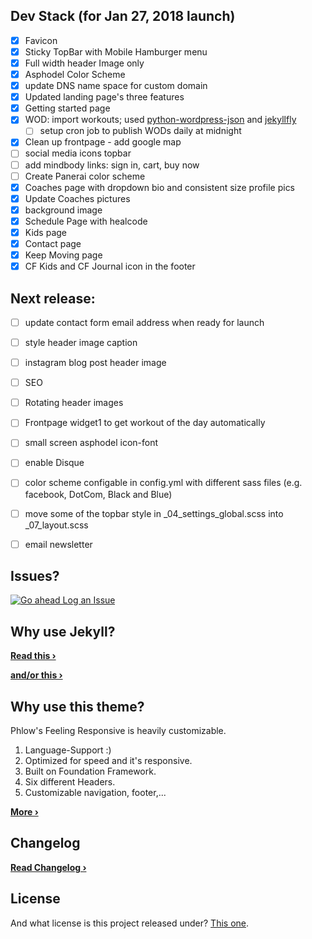 ## Dev Stack (for Jan 27, 2018 launch)
- [x] Favicon
- [x] Sticky TopBar with Mobile Hamburger menu
- [x] Full width header Image only
- [x] Asphodel Color Scheme
- [X] update DNS name space for custom domain
- [X] Updated landing page's three features
- [X] Getting started page
- [X] WOD: import workouts; used [python-wordpress-json][7] and [jekyllfly][8]
  - [ ] setup cron job to publish WODs daily at midnight
- [X] Clean up frontpage - add google map
- [ ] social media icons topbar
- [ ] add mindbody links: sign in, cart, buy now
- [ ] Create Panerai color scheme
- [X] Coaches page with dropdown bio and consistent size profile pics
- [X] Update Coaches pictures
- [X] background image
- [X] Schedule Page with healcode
- [X] Kids page
- [X] Contact page
- [X] Keep Moving page
- [X] CF Kids and CF Journal icon in the footer

## Next release:
- [ ] update contact form email address when ready for launch
- [ ] style header image caption
- [ ] instagram blog post header image
- [ ] SEO
- [ ] Rotating header images
- [ ] Frontpage widget1 to get workout of the day automatically
- [ ] small screen asphodel icon-font
- [ ] enable Disque
- [ ] color scheme configable in config.yml with different sass files (e.g. facebook, DotCom, Black and Blue)
- [ ] move some of the topbar style in \_04_settings_global.scss into \_07_layout.scss
- [ ] email newsletter


## Issues?
[![Go ahead Log an Issue](https://github.com/ohjho/asphodel2018/blob/gh-pages/images/readme_logissues.jpg)][1]


## Why use Jekyll?


**[Read this ›][4]**


**[and/or this ›][5]**


## Why use this theme?

Phlow's Feeling Responsive is heavily customizable.

1. Language-Support :)
2. Optimized for speed and it's responsive.
3. Built on Foundation Framework.
4. Six different Headers.
5. Customizable navigation, footer,...

**[More ›][3]**

## Changelog
**[Read Changelog ›][6]**


## License
And what license is this project released under? [This one][2].



 [1]: https://github.com/ohjho/asphodel2018/issues/new
 [2]: https://github.com/ohjho/asphodel2018/blob/gh-pages/LICENSE
 [3]: http://phlow.github.io/feeling-responsive/info/
 [4]: http://www.hildeberto.com/2017/07/welcome-to-jekyll.html
 [5]: https://www.smashingmagazine.com/2016/08/using-a-static-site-generator-at-scale-lessons-learned/
 [6]: https://ohjho.github.io/asphodel2018/changelog/
 [7]: https://github.com/stylight/python-wordpress-json
 [8]: https://github.com/htmfilho/jekyllfly
  [9]: #
 [10]: #
